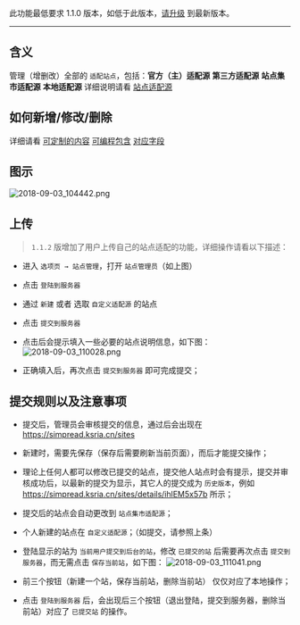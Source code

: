 此功能最低要求 1.1.0 版本，如低于此版本，[请升级](https://simpread.pro) 到最新版本。
***

含义
---
管理（增删改）全部的 `适配站点`，包括：**官方（主）适配源** **第三方适配源**  **站点集市适配源** **本地适配源** 详细说明请看 [站点适配源](%E7%AB%99%E7%82%B9%E9%80%82%E9%85%8D%E6%BA%90)

如何新增/修改/删除
---
详细请看 [可定制的内容](%E7%AB%99%E7%82%B9%E7%BC%96%E8%BE%91%E5%99%A8#%E5%A6%82%E4%BD%95%E5%88%A0%E9%99%A4) [可编程包含](%E7%AB%99%E7%82%B9%E7%BC%96%E8%BE%91%E5%99%A8#%E5%8F%AF%E7%BC%96%E7%A8%8B%E5%8C%85%E5%90%AB) [对应字段](%E7%AB%99%E7%82%B9%E7%BC%96%E8%BE%91%E5%99%A8#%E5%AF%B9%E5%BA%94%E5%AD%97%E6%AE%B5)

图示
---
![2018-09-03_104442.png](https://s1.ax1x.com/2022/11/07/xvnltK.png)

上传
---
> `1.1.2` 版增加了用户上传自己的站点适配的功能，详细操作请看以下描述：

- 进入 `选项页 → 站点管理`，打开 `站点管理员`（如上图）

- 点击 `登陆到服务器`
- 通过 `新建` 或者 选取 `自定义适配源` 的站点
- 点击 `提交到服务器`
- 点击后会提示填入一些必要的站点说明信息，如下图：
  ![2018-09-03_110028.png](https://s1.ax1x.com/2022/11/07/xvn1fO.png)
- 正确填入后，再次点击 `提交到服务器` 即可完成提交；

提交规则以及注意事项
---
- 提交后，管理员会审核提交的信息，通过后会出现在 https://simpread.ksria.cn/sites

- 新建时，需要先保存（保存后需要刷新当前页面），而后才能提交操作；
- 理论上任何人都可以修改已提交的站点，提交他人站点时会有提示，提交并审核成功后，以最新的提交为显示，其它人的提交成为 `历史版本`，例如 https://simpread.ksria.cn/sites/details/ihlEM5x57b 所示；
- 提交后的站点会自动更改到 `站点集市适配源`；
- 个人新建的站点在 `自定义适配源`；（如提交，请参照上条）
- 登陆显示的站为 `当前用户提交到后台的站`，修改 `已提交的站` 后需要再次点击 `提交到服务器`，而无需点击 `保存当前站`，如下图：
  ![2018-09-03_111041.png](https://s1.ax1x.com/2022/11/07/xvnYXd.png)

- 前三个按钮（新建一个站，保存当前站，删除当前站） 仅仅对应了本地操作；
- 点击 `登陆到服务器` 后，会出现后三个按钮（退出登陆，提交到服务器，删除当前站）对应了 `已提交站` 的操作。